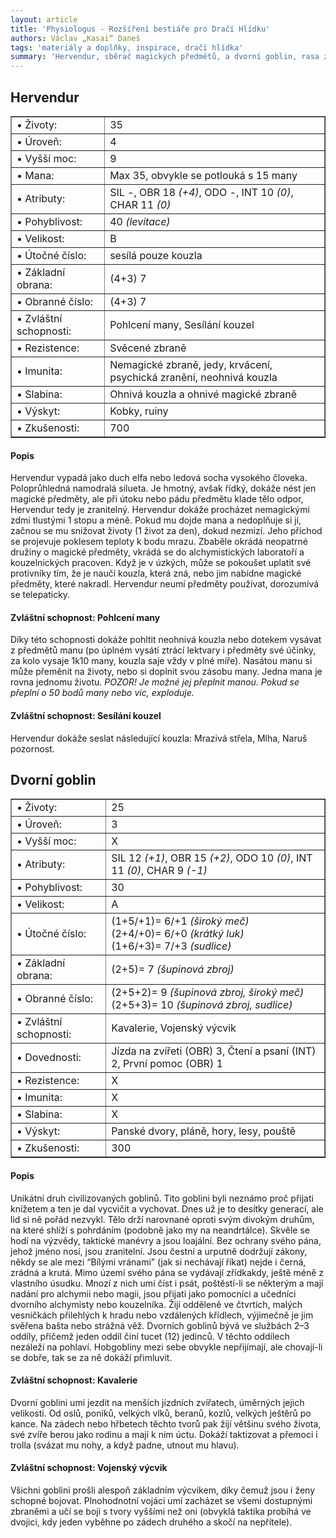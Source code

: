 ```yaml
---
layout: article
title: 'Physiologus - Rozšíření bestiáře pro Dračí Hlídku'
authors: Václav „Kasai“ Daneš
tags: 'materiály a doplňky, inspirace, dračí hlídka'
summary: 'Hervendur, sběrač magických předmětů, a dvorní goblin, rasa zcivilizovaných goblinů věrných svému pánu.'
---
```


## Hervendur

<table border=1>
  <tr><td>• Životy:</td><td>		35</td></tr>
  <tr><td>• Úroveň:</td><td>	4</td></tr>
  <tr><td>• Vyšší moc:</td><td>	9</td></tr>
  <tr><td>• Mana:</td><td>		Max 35, obvykle se potlouká s 15 many</td></tr>
    <tr><td>• Atributy:</td><td>	SIL -,  OBR 18 <i>(+4)</i>, ODO -,  INT 10 <i>(0)</i>, CHAR 11 <i>(0)</i></td></tr>
  <tr><td>• Pohyblivost:</td><td>	40 <i>(levitace)</i></td></tr>
  <tr><td>• Velikost:</td><td>	B</td></tr>
  <tr><td>• Útočné číslo:</td><td>	sesílá pouze kouzla</td></tr>
  <tr><td>• Základní obrana:</td><td> (4+3) 7</td></tr>
  <tr><td>• Obranné číslo:</td><td> (4+3) 7</td></tr>
  <tr><td>• Zvláštní schopnosti:</td><td> Pohlcení many, Sesílání kouzel</td></tr>
  <tr><td>• Rezistence:</td><td>	Svěcené zbraně</td></tr>
  <tr><td>• Imunita:</td><td>	Nemagické zbraně, jedy, krvácení, psychická zranění, neohnivá kouzla</td></tr>
  <tr><td>• Slabina:</td><td>	Ohnivá kouzla a ohnivé magické zbraně</td></tr>
  <tr><td>• Výskyt:</td><td> Kobky, ruiny</td></tr>
    <tr><td>• Zkušenosti:</td><td>	700</td></tr>
</table>
   
  
#### Popis

Hervendur vypadá jako duch elfa nebo ledová socha vysokého človeka. Poloprůhledná namodralá silueta. Je hmotný, avšak řídký, dokáže nést jen magické předměty, ale při útoku nebo pádu předmětu klade tělo odpor, Hervendur tedy je zranitelný. Hervendur dokáže procházet nemagickými zdmi tlustými 1 stopu a méně. Pokud mu dojde mana a nedoplňuje si ji, začnou se mu snižovat životy (1 život za den), dokud nezmizí. Jeho příchod se projevuje poklesem teploty k bodu mrazu. Zbaběle okrádá neopatrné družiny o magické předměty, vkrádá se do alchymistických laboratoří a kouzelnických pracoven. Když je v úzkých, může se pokoušet uplatit své protivníky tím, že je naučí kouzla, která zná, nebo jim nabídne magické předměty, které nakradl. Hervendur neumí předměty používat, dorozumívá se telepaticky. 

#### Zvláštní schopnost: Pohlcení many

Díky této schopnosti dokáže pohltit neohnivá kouzla nebo dotekem vysávat z předmětů manu (po úplném vysátí ztrácí lektvary i předměty své účinky, za kolo vysaje 1k10 many, kouzla saje vždy v plné míře). Nasátou manu si může přeměnit na životy, nebo si doplnit svou zásobu many. Jedna mana je rovna jednomu životu. _POZOR! Je možné jej přeplnit manou. Pokud se přeplní o 50 bodů many nebo víc, exploduje._

#### Zvláštní schopnost: Sesílání kouzel

Hervendur dokáže seslat následující kouzla: Mrazivá střela, Mlha, Naruš pozornost.

## Dvorní goblin

<table border=1>
<tr><td>• Životy:</td><td>		25</td></tr>
<tr><td>• Úroveň:</td><td>	3</td></tr>
<tr><td>• Vyšší moc:</td><td>	X</td></tr>
  <tr><td>• Atributy:</td><td>	SIL 12 <i>(+1)</i>, OBR 15 <i>(+2)</i>, ODO 10 <i>(0)</i>, INT 11 <i>(0)</i>, CHAR 9 <i>(-1)</i></td></tr>
<tr><td>• Pohyblivost:</td><td>	30</td></tr>
<tr><td>• Velikost:</td><td>	A</td></tr>
<tr><td>• Útočné číslo:</td><td>	(1+5/+1)= 6/+1 <i>(široký meč)</i><br/>
                            (2+4/+0)= 6/+0 <i>(krátký luk)</i><br/>
		                    (1+6/+3)= 7/+3 <i>(sudlice)</i></td></tr>
<tr><td>• Základní obrana:</td><td> (2+5)= 7 <i>(šupinová zbroj)</i></td></tr>
<tr><td>• Obranné číslo:</td><td> (2+5+2)= 9 <i>(šupinová zbroj, široký meč)</i><br/>
                             (2+5+3)= 10 <i>(šupinová zbroj, sudlice)</i></td></tr>
<tr><td>• Zvláštní schopnosti:</td><td> Kavalerie, Vojenský výcvik</td></tr>
<tr><td>• Dovednosti:</td><td> Jízda na zvířeti (OBR) 3, Čtení a psaní (INT) 2, První pomoc (OBR) 1</td></tr>
<tr><td>• Rezistence:</td><td> X</td></tr>
<tr><td>• Imunita:</td><td> X</td></tr>
<tr><td>• Slabina:</td><td> X</td></tr>
<tr><td>• Výskyt:</td><td> Panské dvory, pláně, hory, lesy, pouště</td></tr>
<tr><td>• Zkušenosti:</td><td> 300</td></tr>
</table>
  
#### Popis

Unikátní druh civilizovaných goblinů. Tito goblini byli neznámo proč přijati knížetem a ten je dal vycvičit a vychovat. Dnes už je to desítky generací, ale lid si ně pořád nezvykl. Tělo drží narovnané oproti svým divokým druhům, na které shlíží s pohrdáním (podobně jako my na neandrtálce). Skvěle se hodí na výzvědy, taktické manévry a jsou loajální. Bez ochrany svého pána, jehož jméno nosí, jsou zranitelní. Jsou čestní a urputně dodržují zákony, někdy se ale mezi “Bílými vránami” (jak si nechávají říkat) nejde i černá, zrádná a krutá. Mimo území svého pána se vydávají zřídkakdy, ještě méně z vlastního úsudku. Mnozí z nich umí číst i psát, poštěstí-li se některým a mají nadání pro alchymii nebo magii, jsou přijati jako pomocníci a učedníci dvorního alchymisty nebo kouzelníka. Žijí odděleně ve čtvrtích, malých vesničkách přilehlých k hradu nebo vzdálených křídlech, výjimečně je jim svěřena bašta nebo strážná věž. Dvorních goblinů bývá ve službách 2–3 oddíly, přičemž jeden oddíl činí tucet (12) jedinců. V těchto oddílech nezáleží na pohlaví. Hobgobliny mezi sebe obvykle nepřijímají, ale chovají-li se dobře, tak se za ně dokáží přimluvit.

#### Zvláštní schopnost: Kavalerie

Dvorní goblini umí jezdit na menších jízdních zvířatech, úměrných jejich velikosti. Od oslů, poníků, velkých vlků, beranů, kozlů, velkých ještěrů po kance. Na zádech nebo hřbetech těchto tvorů pak žijí většinu svého života, své zvíře berou jako rodinu a mají k nim úctu. Dokáží taktizovat a přemoci i trolla (svázat mu nohy, a když padne, utnout mu hlavu).

#### Zvláštní schopnost: Vojenský výcvik

Všichni goblini prošli alespoň základním výcvikem, díky čemuž jsou i ženy schopné bojovat. Plnohodnotní vojáci umí zacházet se všemi dostupnými zbraněmi a učí se boji s tvory vyššími než oni (obvyklá taktika probíhá ve dvojici, kdy jeden vyběhne po zádech druhého a skočí na nepřítele).

